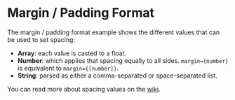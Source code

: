 # Margin / Padding Format

The margin / padding format example shows the different values that can be used to set spacing:

- **Array**: each value is casted to a float.
- **Number**: which applies that spacing equally to all sides. `margin={number}` is equivalent to `margin={[number]}`.
- **String**: parsed as either a comma-separated or space-separated list.

You can read more about spacing values on the [wiki](https://github.com/xflex/xflex/wiki/Spacing).
